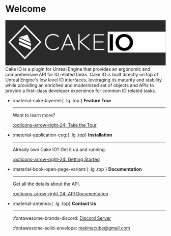 # Welcome
![Cake IO](/img/home/splash-1.png)
Cake IO is a plugin for Unreal Engine that provides an ergonomic and comprehensive API for IO related tasks. Cake IO is built directly on top of Unreal Engine's low level IO interfaces, leveraging its maturity and stability while providing an enriched and modernized set of objects and APIs to provide a first-class developer experience for common IO related tasks. 

<div class="grid cards" markdown>

-   :material-cake-layered:{ .lg .top } __Feature Tour__ 

    ---

    Want to learn more? 

    [:octicons-arrow-right-24: Take the Tour](/tour)

-   :material-application-cog:{ .lg .top}  __Installation__

    ---

    Already own Cake IO? Get it up and running.


    [:octicons-arrow-right-24: Getting Started ](/getting-started)

-   :material-book-open-page-variant:{ .lg .top } __Documentation__

    ---

    Get all the details about the API.

    [:octicons-arrow-right-24: API Documentation](/core-api/overview)

-   :material-antenna:{ .lg .top} __Contact Us__

    ---
    :fontawesome-brands-discord: [Discord Server](https://discord.gg/BwQ2Vmcqtv)

    :fontawesome-solid-envelope: [makinacube@gmail.com](mailto:makinacube@gmail.com)

</div>